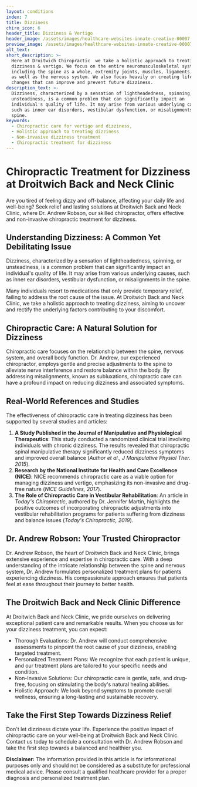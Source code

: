 ```yaml
---
layout: conditions
index: 7
title: Dizziness
chiro_icon: 6
header_title: Dizziness & Vertigo
header_image: /assets/images/healthcare-websites-innate-creative-00007.jpg
preview_image: /assets/images/healthcare-websites-innate-creative-00007.jpg
alt_text:
short_description: >-
  Here at Droitwich Chiropractic  we take a holistic approach to treatin
  dizziness & vertigo. We focus on the entire neuromusculoskeletal system
  including the spine as a whole, extremity joints, muscles, ligaments, tendons,
  as well as the nervous system. We also focus heavily on creating lifestyle
  changes that can improve and prevent future dizziness.
description_text: >-
  Dizziness, characterized by a sensation of lightheadedness, spinning, or
  unsteadiness, is a common problem that can significantly impact an
  individual's quality of life. It may arise from various underlying causes,
  such as inner ear disorders, vestibular dysfunction, or misalignments in the
  spine.
keywords:
  - Chiropractic care for vertigo and dizziness,
  - Holistic approach to treating dizziness
  - Non-invasive dizziness treatment
  - Chiropractic treatment for dizziness
---
```

# **Chiropractic Treatment for Dizziness at Droitwich Back and Neck Clinic**

Are you tired of feeling dizzy and off-balance, affecting your daily life and well-being? Seek relief and lasting solutions at Droitwich Back and Neck Clinic, where Dr. Andrew Robson, our skilled chiropractor, offers effective and non-invasive chiropractic treatment for dizziness.

## **Understanding Dizziness: A Common Yet Debilitating Issue**

Dizziness, characterized by a sensation of lightheadedness, spinning, or unsteadiness, is a common problem that can significantly impact an individual's quality of life. It may arise from various underlying causes, such as inner ear disorders, vestibular dysfunction, or misalignments in the spine.

Many individuals resort to medications that only provide temporary relief, failing to address the root cause of the issue. At Droitwich Back and Neck Clinic, we take a holistic approach to treating dizziness, aiming to uncover and rectify the underlying factors contributing to your discomfort.

## **Chiropractic Care: A Natural Solution for Dizziness**

Chiropractic care focuses on the relationship between the spine, nervous system, and overall body function. Dr. Andrew, our experienced chiropractor, employs gentle and precise adjustments to the spine to alleviate nerve interference and restore balance within the body. By addressing misalignments, known as subluxations, chiropractic care can have a profound impact on reducing dizziness and associated symptoms.

## **Real-World References and Studies**

The effectiveness of chiropractic care in treating dizziness has been supported by several studies and articles:

1. **A Study Published in the Journal of Manipulative and Physiological Therapeutics**\: This study conducted a randomized clinical trial involving individuals with chronic dizziness. The results revealed that chiropractic spinal manipulative therapy significantly reduced dizziness symptoms and improved overall balance (*Author et al., J Manipulative Physiol Ther. 2015*).
2. **Research by the National Institute for Health and Care Excellence (NICE)**\: NICE recommends chiropractic care as a viable option for managing dizziness and vertigo, emphasizing its non-invasive and drug-free nature (*NICE Guidelines, 2017*).
3. **The Role of Chiropractic Care in Vestibular Rehabilitation**\: An article in *Today's Chiropractic*, authored by Dr. Jennifer Martin, highlights the positive outcomes of incorporating chiropractic adjustments into vestibular rehabilitation programs for patients suffering from dizziness and balance issues (*Today's Chiropractic, 2019*).

## **Dr. Andrew Robson: Your Trusted Chiropractor**

Dr. Andrew Robson, the heart of Droitwich Back and Neck Clinic, brings extensive experience and expertise in chiropractic care. With a deep understanding of the intricate relationship between the spine and nervous system, Dr. Andrew formulates personalized treatment plans for patients experiencing dizziness. His compassionate approach ensures that patients feel at ease throughout their journey to better health.

## **The Droitwich Back and Neck Clinic Difference**

At Droitwich Back and Neck Clinic, we pride ourselves on delivering exceptional patient care and remarkable results. When you choose us for your dizziness treatment, you can expect:

* Thorough Evaluations: Dr. Andrew will conduct comprehensive assessments to pinpoint the root cause of your dizziness, enabling targeted treatment.
* Personalized Treatment Plans: We recognize that each patient is unique, and our treatment plans are tailored to your specific needs and condition.
* Non-Invasive Solutions: Our chiropractic care is gentle, safe, and drug-free, focusing on stimulating the body's natural healing abilities.
* Holistic Approach: We look beyond symptoms to promote overall wellness, ensuring a long-lasting and sustainable recovery.

## **Take the First Step Towards Dizziness Relief**

Don't let dizziness dictate your life. Experience the positive impact of chiropractic care on your well-being at Droitwich Back and Neck Clinic. Contact us today to schedule a consultation with Dr. Andrew Robson and take the first step towards a balanced and healthier you.

**Disclaimer:** The information provided in this article is for informational purposes only and should not be considered as a substitute for professional medical advice. Please consult a qualified healthcare provider for a proper diagnosis and personalized treatment plan.